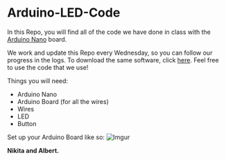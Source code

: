 # Arduino-LED-Code
In this Repo, you will find all of the code we have done in class with the [Arduino Nano](https://store.arduino.cc/usa/arduino-nano) board.

We work and update this Repo every Wednesday, so you can follow our progress in the logs. To download the same software, click [here](https://www.arduino.cc/en/Main/Software). Feel free to use the code that we use!

Things you will need:
* Arduino Nano
* Arduino Board (for all the wires)
* Wires
* LED
* Button

Set up your Arduino Board like so: 
![Imgur](https://i.imgur.com/IRfH0Tv.png)



**Nikita and Albert.**
